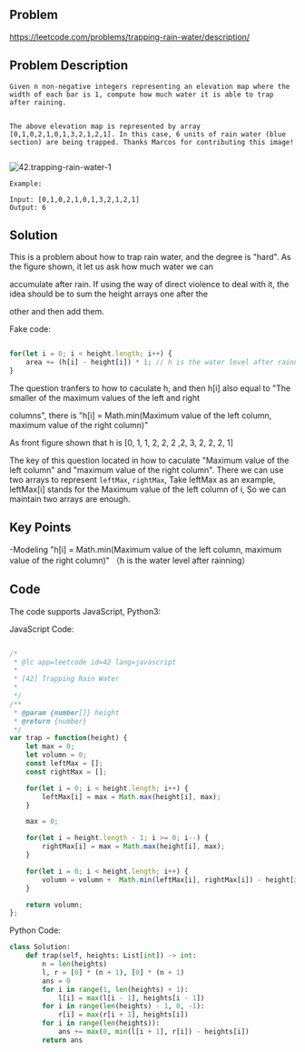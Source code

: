 ## Problem
https://leetcode.com/problems/trapping-rain-water/description/

## Problem Description


```
Given n non-negative integers representing an elevation map where the width of each bar is 1, compute how much water it is able to trap after raining.


The above elevation map is represented by array [0,1,0,2,1,0,1,3,2,1,2,1]. In this case, 6 units of rain water (blue section) are being trapped. Thanks Marcos for contributing this image!


```

![42.trapping-rain-water-1](../assets/problems/42.trapping-rain-water-1.png)

```
Example:

Input: [0,1,0,2,1,0,1,3,2,1,2,1]
Output: 6

```

## Solution

This is a problem about how to trap rain water, and the degree is "hard". As the figure shown, it let us ask how much water we can 

accumulate after rain. If using the way of direct violence to deal with it, the idea should be to sum the height arrays one after the 

other and then add them.



Fake code:

```js

for(let i = 0; i < height.length; i++) {
    area += (h[i] - height[i]) * 1; // h is the water level after rainning
}

```
The question tranfers to how to caculate h, and then h[i] also equal to "The smaller of the maximum values of the left and right 

columns", there is "h[i] = Math.min(Maximum value of the left column, maximum value of the right column)"


As front figure shown that h is [0, 1, 1, 2, 2, 2 ,2, 3, 2, 2, 2, 1]

The key of this question located in how to caculate "Maximum value of the left column" and "maximum value of the right column".
There we can use two arrays to represent `leftMax`, `rightMax`,
Take leftMax as an example, leftMax[i] stands for the Maximum value of the left column of i, So we can maintain two arrays are enough.

## Key Points

-Modeling "h[i] = Math.min(Maximum value of the left column, maximum value of the right column)" （h is the water level after rainning）

## Code

The code supports JavaScript, Python3:

JavaScript Code:

```js

/*
 * @lc app=leetcode id=42 lang=javascript
 *
 * [42] Trapping Rain Water
 *
 */
/**
 * @param {number[]} height
 * @return {number}
 */
var trap = function(height) {
    let max = 0;
    let volumn = 0;
    const leftMax = [];
    const rightMax = [];

    for(let i = 0; i < height.length; i++) {
        leftMax[i] = max = Math.max(height[i], max);
    }

    max = 0;

    for(let i = height.length - 1; i >= 0; i--) {
        rightMax[i] = max = Math.max(height[i], max);
    }

    for(let i = 0; i < height.length; i++) {
        volumn = volumn +  Math.min(leftMax[i], rightMax[i]) - height[i]
    }

    return volumn;
};

```

Python Code:

```python
class Solution:
    def trap(self, heights: List[int]) -> int:
        n = len(heights)
        l, r = [0] * (n + 1), [0] * (n + 1)
        ans = 0
        for i in range(1, len(heights) + 1):
            l[i] = max(l[i - 1], heights[i - 1])
        for i in range(len(heights) - 1, 0, -1):
            r[i] = max(r[i + 1], heights[i])
        for i in range(len(heights)):
            ans += max(0, min(l[i + 1], r[i]) - heights[i])
        return ans     
```
